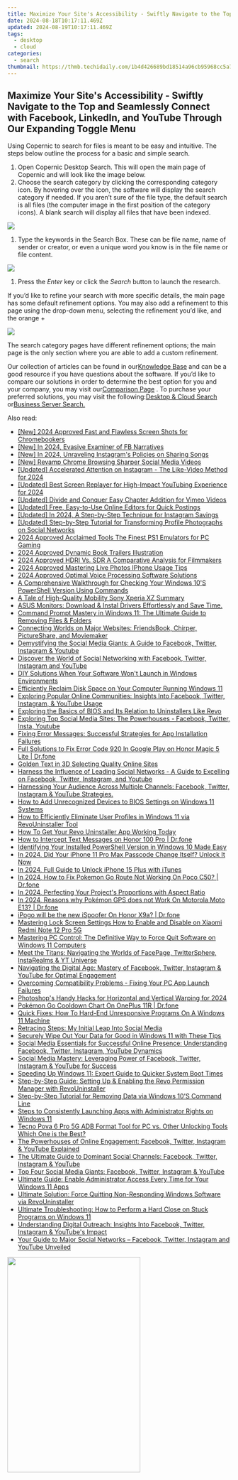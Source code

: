 ```yaml
---
title: Maximize Your Site's Accessibility - Swiftly Navigate to the Top and Seamlessly Connect with Facebook, LinkedIn, and YouTube Through Our Expanding Toggle Menu
date: 2024-08-18T10:17:11.469Z
updated: 2024-08-19T10:17:11.469Z
tags:
  - desktop
  - cloud
categories:
  - search
thumbnail: https://thmb.techidaily.com/1b4d426689bd18514a96cb95968cc5a755b1ea7a22bc00e9feef5b8e8bfa78d1.jpg
---
```


## Maximize Your Site's Accessibility - Swiftly Navigate to the Top and Seamlessly Connect with Facebook, LinkedIn, and YouTube Through Our Expanding Toggle Menu

Using Copernic to search for files is meant to be easy and intuitive. The steps below outline the process for a basic and simple search.

1. Open Copernic Desktop Search. This will open the main page of Copernic and will look like the image below.
2. Choose the search category by clicking the corresponding category icon. By hovering over the icon, the software will display the search category if needed. If you aren’t sure of the file type, the default search is all files (the computer image in the first position of the category icons). A blank search will display all files that have been indexed.

![](https://copernic.com/wp-content/uploads/2023/04/Search-a-file.png)

1. Type the keywords in the Search Box. These can be file name, name of sender or creator, or even a unique word you know is in the file name or file content.

![](https://copernic.com/wp-content/uploads/2023/04/Search-a-file-2.png)

1. Press the _Enter_ key or click the _Search_ button to launch the research.

 If you’d like to refine your search with more specific details, the main page has some default refinement options. You may also add a refinement to this page using the drop-down menu, selecting the refinement you’d like, and the orange +

![](https://copernic.com/wp-content/uploads/2023/04/Search-a-file-3.png)

 The search category pages have different refinement options; the main page is the only section where you are able to add a custom refinement.

 Our collection of articles can be found in our[Knowledge Base](https://copernicsearch.freshdesk.com/en/support/home) and can be a good resource if you have questions about the software. If you’d like to compare our solutions in order to determine the best option for you and your company, you may visit our[Comparison Page](https://copernic.com/comparison/) . To purchase your preferred solutions, you may visit the following:[Desktop & Cloud Search](https://tools.techidaily.com/copernic/download/) or[Business Server Search.](https://tools.techidaily.com/copernic/download/)

<ins class="adsbygoogle"
     style="display:block"
     data-ad-format="autorelaxed"
     data-ad-client="ca-pub-7571918770474297"
     data-ad-slot="1223367746"></ins>



<ins class="adsbygoogle"
     style="display:block"
     data-ad-client="ca-pub-7571918770474297"
     data-ad-slot="8358498916"
     data-ad-format="auto"
     data-full-width-responsive="true"></ins>

<span class="atpl-alsoreadstyle">Also read:</span>
<div><ul>
<li><a href="https://screen-activity-recording.techidaily.com/new-2024-approved-fast-and-flawless-screen-shots-for-chromebookers/"><u>[New] 2024 Approved  Fast and Flawless Screen Shots for Chromebookers</u></a></li>
<li><a href="https://facebook-videos.techidaily.com/new-in-2024-evasive-examiner-of-fb-narratives/"><u>[New] In 2024, Evasive Examiner of FB Narratives</u></a></li>
<li><a href="https://instagram-clips.techidaily.com/new-in-2024-unraveling-instagrams-policies-on-sharing-songs/"><u>[New] In 2024, Unraveling Instagram's Policies on Sharing Songs</u></a></li>
<li><a href="https://facebook-video-content.techidaily.com/new-revamp-chrome-browsing-sharper-social-media-videos/"><u>[New] Revamp Chrome Browsing  Sharper Social Media Videos</u></a></li>
<li><a href="https://instagram-clips.techidaily.com/updated-accelerated-attention-on-instagram-the-like-video-method-for-2024/"><u>[Updated] Accelerated Attention on Instagram - The Like-Video Method for 2024</u></a></li>
<li><a href="https://facebook-record-videos.techidaily.com/updated-best-screen-replayer-for-high-impact-youtubing-experience-for-2024/"><u>[Updated] Best Screen Replayer for High-Impact YouTubing Experience for 2024</u></a></li>
<li><a href="https://vimeo-videos.techidaily.com/updated-divide-and-conquer-easy-chapter-addition-for-vimeo-videos/"><u>[Updated] Divide and Conquer  Easy Chapter Addition for Vimeo Videos</u></a></li>
<li><a href="https://facebook-record-videos.techidaily.com/updated-free-easy-to-use-online-editors-for-quick-postings/"><u>[Updated] Free, Easy-to-Use Online Editors for Quick Postings</u></a></li>
<li><a href="https://instagram-clips.techidaily.com/updated-in-2024-a-step-by-step-technique-for-instagram-savings/"><u>[Updated] In 2024, A Step-by-Step Technique for Instagram Savings</u></a></li>
<li><a href="https://instagram-clips.techidaily.com/updated-step-by-step-tutorial-for-transforming-profile-photographs-on-social-networks/"><u>[Updated] Step-by-Step Tutorial for Transforming Profile Photographs on Social Networks</u></a></li>
<li><a href="https://digital-screen-recording.techidaily.com/2024-approved-acclaimed-tools-the-finest-ps1-emulators-for-pc-gaming/"><u>2024 Approved  Acclaimed Tools  The Finest PS1 Emulators for PC Gaming</u></a></li>
<li><a href="https://fox-access.techidaily.com/2024-approved-dynamic-book-trailers-illustration/"><u>2024 Approved  Dynamic Book Trailers Illustration</u></a></li>
<li><a href="https://fox-boxes.techidaily.com/2024-approved-hdri-vs-sdr-a-comparative-analysis-for-filmmakers/"><u>2024 Approved  HDRI Vs. SDR  A Comparative Analysis for Filmmakers</u></a></li>
<li><a href="https://some-approaches.techidaily.com/2024-approved-mastering-live-photos-iphone-usage-tips/"><u>2024 Approved  Mastering Live Photos  IPhone Usage Tips</u></a></li>
<li><a href="https://fox-blue.techidaily.com/2024-approved-optimal-voice-processing-software-solutions/"><u>2024 Approved  Optimal Voice Processing Software Solutions</u></a></li>
<li><a href="https://win-forum.techidaily.com/a-comprehensive-walkthrough-for-checking-your-windows-10s-powershell-version-using-commands/"><u>A Comprehensive Walkthrough for Checking Your Windows 10'S PowerShell Version Using Commands</u></a></li>
<li><a href="https://fox-boxes.techidaily.com/a-tale-of-high-quality-mobility-sony-xperia-xz-summary/"><u>A Tale of High-Quality Mobility  Sony Xperia XZ Summary</u></a></li>
<li><a href="https://win-dash.techidaily.com/asus-monitors-download-and-instal-drivers-effortlessly-and-save-time/"><u>ASUS Monitors: Download & Instal Drivers Effortlessly and Save Time.</u></a></li>
<li><a href="https://win-forum.techidaily.com/command-prompt-mastery-in-windows-11-the-ultimate-guide-to-removing-files-and-folders/"><u>Command Prompt Mastery in Windows 11: The Ultimate Guide to Removing Files & Folders</u></a></li>
<li><a href="https://win-forum.techidaily.com/connecting-worlds-on-major-websites-friendsbook-chirper-pictureshare-and-moviemaker/"><u>Connecting Worlds on Major Websites: FriendsBook, Chirper, PictureShare, and Moviemaker</u></a></li>
<li><a href="https://win-forum.techidaily.com/demystifying-the-social-media-giants-a-guide-to-facebook-twitter-instagram-and-youtube/"><u>Demystifying the Social Media Giants: A Guide to Facebook, Twitter, Instagram & Youtube</u></a></li>
<li><a href="https://win-forum.techidaily.com/discover-the-world-of-social-networking-with-facebook-twitter-instagram-and-youtube/"><u>Discover the World of Social Networking with Facebook, Twitter, Instagram and YouTube</u></a></li>
<li><a href="https://win-forum.techidaily.com/diy-solutions-when-your-software-wont-launch-in-windows-environments/"><u>DIY Solutions When Your Software Won't Launch in Windows Environments</u></a></li>
<li><a href="https://win-forum.techidaily.com/efficiently-reclaim-disk-space-on-your-computer-running-windows-11/"><u>Efficiently Reclaim Disk Space on Your Computer Running Windows 11</u></a></li>
<li><a href="https://win-forum.techidaily.com/exploring-popular-online-communities-insights-into-facebook-twitter-instagram-and-youtube-usage/"><u>Exploring Popular Online Communities: Insights Into Facebook, Twitter, Instagram, & YouTube Usage</u></a></li>
<li><a href="https://win-forum.techidaily.com/exploring-the-basics-of-bios-and-its-relation-to-uninstallers-like-revo/"><u>Exploring the Basics of BIOS and Its Relation to Uninstallers Like Revo</u></a></li>
<li><a href="https://win-forum.techidaily.com/exploring-top-social-media-sites-the-powerhouses-facebook-twitter-insta-youtube/"><u>Exploring Top Social Media Sites: The Powerhouses - Facebook, Twitter, Insta, Youtube</u></a></li>
<li><a href="https://win-forum.techidaily.com/fixing-error-messages-successful-strategies-for-app-installation-failures/"><u>Fixing Error Messages: Successful Strategies for App Installation Failures</u></a></li>
<li><a href="https://howto.techidaily.com/full-solutions-to-fix-error-code-920-in-google-play-on-honor-magic-5-lite-drfone-by-drfone-fix-android-problems-fix-android-problems/"><u>Full Solutions to Fix Error Code 920 In Google Play on Honor Magic 5 Lite | Dr.fone</u></a></li>
<li><a href="https://fox-http.techidaily.com/golden-text-in-3d-selecting-quality-online-sites/"><u>Golden Text in 3D  Selecting Quality Online Sites</u></a></li>
<li><a href="https://win-forum.techidaily.com/harness-the-influence-of-leading-social-networks-a-guide-to-excelling-on-facebook-twitter-instagram-and-youtube/"><u>Harness the Influence of Leading Social Networks - A Guide to Excelling on Facebook, Twitter, Instagram, and Youtube</u></a></li>
<li><a href="https://win-forum.techidaily.com/harnessing-your-audience-across-multiple-channels-facebook-twitter-instagram-and-youtube-strategies/"><u>Harnessing Your Audience Across Multiple Channels: Facebook, Twitter, Instagram & YouTube Strategies.</u></a></li>
<li><a href="https://win-forum.techidaily.com/how-to-add-unrecognized-devices-to-bios-settings-on-windows-11-systems/"><u>How to Add Unrecognized Devices to BIOS Settings on Windows 11 Systems</u></a></li>
<li><a href="https://win-forum.techidaily.com/how-to-efficiently-eliminate-user-profiles-in-windows-11-via-revouninstaller-tool/"><u>How to Efficiently Eliminate User Profiles in Windows 11 via RevoUninstaller Tool</u></a></li>
<li><a href="https://win-forum.techidaily.com/1722915243417-how-to-get-your-revo-uninstaller-app-working-today/"><u>How To Get Your Revo Uninstaller App Working Today</u></a></li>
<li><a href="https://android-location-track.techidaily.com/how-to-intercept-text-messages-on-honor-100-pro-drfone-by-drfone-virtual-android/"><u>How to Intercept Text Messages on Honor 100 Pro | Dr.fone</u></a></li>
<li><a href="https://win-forum.techidaily.com/identifying-your-installed-powershell-version-in-windows-10-made-easy/"><u>Identifying Your Installed PowerShell Version in Windows 10 Made Easy</u></a></li>
<li><a href="https://ios-unlock.techidaily.com/in-2024-did-your-iphone-11-pro-max-passcode-change-itself-unlock-it-now-by-drfone-ios/"><u>In 2024, Did Your iPhone 11 Pro Max Passcode Change Itself? Unlock It Now</u></a></li>
<li><a href="https://ios-unlock.techidaily.com/in-2024-full-guide-to-unlock-iphone-15-plus-with-itunes-by-drfone-ios/"><u>In 2024, Full Guide to Unlock iPhone 15 Plus with iTunes</u></a></li>
<li><a href="https://pokemon-go-android.techidaily.com/in-2024-how-to-fix-pokemon-go-route-not-working-on-poco-c50-drfone-by-drfone-virtual-android/"><u>In 2024, How to Fix Pokemon Go Route Not Working On Poco C50? | Dr.fone</u></a></li>
<li><a href="https://extra-skills.techidaily.com/in-2024-perfecting-your-projects-proportions-with-aspect-ratio/"><u>In 2024, Perfecting Your Project's Proportions with Aspect Ratio</u></a></li>
<li><a href="https://android-pokemon-go.techidaily.com/in-2024-reasons-why-pokemon-gps-does-not-work-on-motorola-moto-e13-drfone-by-drfone-virtual-android/"><u>In 2024, Reasons why Pokémon GPS does not Work On Motorola Moto E13? | Dr.fone</u></a></li>
<li><a href="https://pokemon-go-android.techidaily.com/ipogo-will-be-the-new-ispoofer-on-honor-x9a-drfone-by-drfone-virtual-android/"><u>iPogo will be the new iSpoofer On Honor X9a? | Dr.fone</u></a></li>
<li><a href="https://unlock-android.techidaily.com/mastering-lock-screen-settings-how-to-enable-and-disable-on-xiaomi-redmi-note-12-pro-5g-by-drfone-android/"><u>Mastering Lock Screen Settings How to Enable and Disable on Xiaomi Redmi Note 12 Pro 5G</u></a></li>
<li><a href="https://win-forum.techidaily.com/mastering-pc-control-the-definitive-way-to-force-quit-software-on-windows-11-computers/"><u>Mastering PC Control: The Definitive Way to Force Quit Software on Windows 11 Computers</u></a></li>
<li><a href="https://win-forum.techidaily.com/1722915390156-meet-the-titans-navigating-the-worlds-of-facepage-twittersphere-instarealms-and-yt-universe/"><u>Meet the Titans: Navigating the Worlds of FacePage, TwitterSphere, InstaRealms & YT Universe</u></a></li>
<li><a href="https://win-forum.techidaily.com/navigating-the-digital-age-mastery-of-facebook-twitter-instagram-and-youtube-for-optimal-engagement/"><u>Navigating the Digital Age: Mastery of Facebook, Twitter, Instagram & YouTube for Optimal Engagement</u></a></li>
<li><a href="https://win-forum.techidaily.com/overcoming-compatibility-problems-fixing-your-pc-app-launch-failures/"><u>Overcoming Compatibility Problems - Fixing Your PC App Launch Failures</u></a></li>
<li><a href="https://extra-guidance.techidaily.com/photoshops-handy-hacks-for-horizontal-and-vertical-warping-for-2024/"><u>Photoshop's Handy Hacks for Horizontal and Vertical Warping for 2024</u></a></li>
<li><a href="https://android-pokemon-go.techidaily.com/pokemon-go-cooldown-chart-on-oneplus-11r-drfone-by-drfone-virtual-android/"><u>Pokémon Go Cooldown Chart On OnePlus 11R | Dr.fone</u></a></li>
<li><a href="https://win-forum.techidaily.com/quick-fixes-how-to-hard-end-unresponsive-programs-on-a-windows-11-machine/"><u>Quick Fixes: How To Hard-End Unresponsive Programs On A Windows 11 Machine</u></a></li>
<li><a href="https://facebook.techidaily.com/retracing-steps-my-initial-leap-into-social-media/"><u>Retracing Steps: My Initial Leap Into Social Media</u></a></li>
<li><a href="https://win-forum.techidaily.com/securely-wipe-out-your-data-for-good-in-windows-11-with-these-tips/"><u>Securely Wipe Out Your Data for Good in Windows 11 with These Tips</u></a></li>
<li><a href="https://win-forum.techidaily.com/social-media-essentials-for-successful-online-presence-understanding-facebook-twitter-instagram-youtube-dynamics/"><u>Social Media Essentials for Successful Online Presence: Understanding Facebook, Twitter, Instagram, YouTube Dynamics</u></a></li>
<li><a href="https://win-forum.techidaily.com/social-media-mastery-leveraging-power-of-facebook-twitter-instagram-and-youtube-for-success/"><u>Social Media Mastery: Leveraging Power of Facebook, Twitter, Instagram & YouTube for Success</u></a></li>
<li><a href="https://win-forum.techidaily.com/speeding-up-windows-11-expert-guide-to-quicker-system-boot-times/"><u>Speeding Up Windows 11: Expert Guide to Quicker System Boot Times</u></a></li>
<li><a href="https://win-forum.techidaily.com/step-by-step-guide-setting-up-and-enabling-the-revo-permission-manager-with-revouninstaller/"><u>Step-by-Step Guide: Setting Up & Enabling the Revo Permission Manager with RevoUninstaller</u></a></li>
<li><a href="https://win-forum.techidaily.com/step-by-step-tutorial-for-removing-data-via-windows-10s-command-line/"><u>Step-by-Step Tutorial for Removing Data via Windows 10'S Command Line</u></a></li>
<li><a href="https://win-forum.techidaily.com/steps-to-consistently-launching-apps-with-administrator-rights-on-windows-11/"><u>Steps to Consistently Launching Apps with Administrator Rights on Windows 11</u></a></li>
<li><a href="https://bypass-frp.techidaily.com/tecno-pova-6-pro-5g-adb-format-tool-for-pc-vs-other-unlocking-tools-which-one-is-the-best-by-drfone-android/"><u>Tecno Pova 6 Pro 5G ADB Format Tool for PC vs. Other Unlocking Tools Which One is the Best?</u></a></li>
<li><a href="https://win-forum.techidaily.com/the-powerhouses-of-online-engagement-facebook-twitter-instagram-and-youtube-explained/"><u>The Powerhouses of Online Engagement: Facebook, Twitter, Instagram & YouTube Explained</u></a></li>
<li><a href="https://win-forum.techidaily.com/the-ultimate-guide-to-dominant-social-channels-facebook-twitter-instagram-and-youtube/"><u>The Ultimate Guide to Dominant Social Channels: Facebook, Twitter, Instagram & YouTube</u></a></li>
<li><a href="https://win-forum.techidaily.com/top-four-social-media-giants-facebook-twitter-instagram-and-youtube/"><u>Top Four Social Media Giants: Facebook, Twitter, Instagram & YouTube</u></a></li>
<li><a href="https://win-forum.techidaily.com/ultimate-guide-enable-administrator-access-every-time-for-your-windows-11-apps/"><u>Ultimate Guide: Enable Administrator Access Every Time for Your Windows 11 Apps</u></a></li>
<li><a href="https://win-forum.techidaily.com/ultimate-solution-force-quitting-non-responding-windows-software-via-revouninstaller/"><u>Ultimate Solution: Force Quitting Non-Responding Windows Software via RevoUninstaller</u></a></li>
<li><a href="https://win-forum.techidaily.com/ultimate-troubleshooting-how-to-perform-a-hard-close-on-stuck-programs-on-windows-11/"><u>Ultimate Troubleshooting: How to Perform a Hard Close on Stuck Programs on Windows 11</u></a></li>
<li><a href="https://win-forum.techidaily.com/understanding-digital-outreach-insights-into-facebook-twitter-instagram-and-youtubes-impact/"><u>Understanding Digital Outreach: Insights Into Facebook, Twitter, Instagram & YouTube's Impact</u></a></li>
<li><a href="https://win-forum.techidaily.com/your-guide-to-major-social-networks-facebook-twitter-instagram-and-youtube-unveiled/"><u>Your Guide to Major Social Networks – Facebook, Twitter, Instagram and YouTube Unveiled</u></a></li>
</ul></div>

<!-- affiliate ads begin -->
<a href="https://zonlipartnershipprogram.pxf.io/c/5597632/1611407/17882" target="_top" id="1611407"><img src="//a.impactradius-go.com/display-ad/17882-1611407" border="0" alt="" width="300" height="485"/></a><img height="0" width="0" src="https://imp.pxf.io/i/5597632/1611407/17882" style="position:absolute;visibility:hidden;" border="0" />
<!-- affiliate ads end -->
